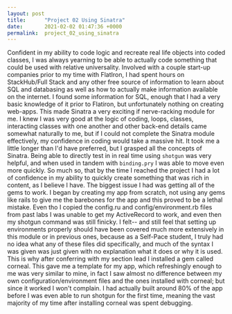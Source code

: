 ```yaml
---
layout: post
title:      "Project 02 Using Sinatra"
date:       2021-02-02 01:47:36 +0000
permalink:  project_02_using_sinatra
---
```



Confident in my ability to code logic and recreate real life objects into coded classes, I was always yearning to be able to actually code something that could be used with relative universality. Involved with a couple start-up companies prior to my time with FlatIron, I had spent hours on StackHub/Full Stack and any other free source of information to learn about SQL and databasing as well as how to actually make information available on the internet. I found some information for SQL, enough that I had a very basic knowledge of it prior to Flatiron, but unfortunately nothing on creating web-apps. This made Sinatra a very exciting if nerve-racking module for me. I knew I was very good at the logic of coding, loops, classes, interacting classes with one another and other back-end details came somewhat naturally to me, but if I could not complete the Sinatra module effectively, my confidence in coding would take a massive hit. 
It took me a little longer than I'd have preferred, but I grasped all the concepts of Sinatra. Being able to directly test in in real time using `shotgun` was very helpful, and when used in tandem with `binding.pry` I was able to move even more quickly. So much so, that by the time I reached the project I had a lot of confidence in my ability to quickly create something that was rich in content, as I believe I have. The biggest issue I had was getting all of the gems to work. I began by creating my app from scratch, not using any gems like rails to give me the barebones for the app and this proved to be a lethal mistake. Even tho I copied the config.ru and config/environment.rb files from past labs I was unable to get my ActiveRecord to work, and even then my shotgun command was still finicky. I felt-- and still feel that setting up environments properly should have been covered much more extensively in this module or in previous ones, because as a Self-Pace student, I truly had no idea what any of these files did specifically, and much of the syntax I was given was just given with no explanation what it does or why it is used. This is why after conferring with my section lead I installed a gem called corneal. This gave me a template for my app, which refreshingly enough to me was very similar to mine, in fact I saw almost no difference between my own configuration/environment files and the ones installed with corneal; but since it worked I won't complain. I had actually built around 80% of the app before I was even able to run shotgun for the first time, meaning the vast majority of my time after installing corneal was spent debugging. 
